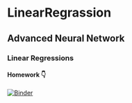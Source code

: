 ﻿# LinearRegrassion
## Advanced Neural Network

### Linear Regressions 
#### Homework 👇
[![Binder](https://mybinder.org/badge_logo.svg)](https://mybinder.org/v2/gh/Ayman-Elfaki/LinearRegrassion/HEAD)


